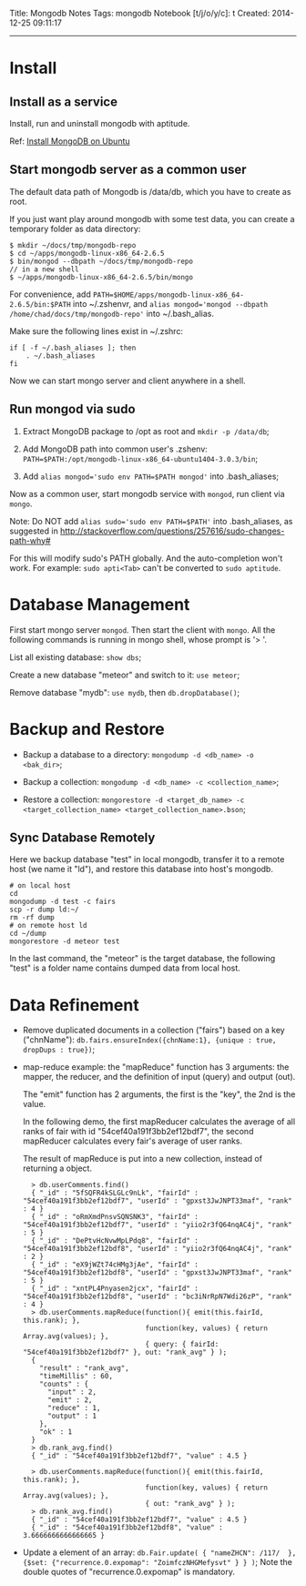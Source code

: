 Title: Mongodb Notes
Tags: mongodb
Notebook [t/j/o/y/c]: t
Created: 2014-12-25 09:11:17

------

# Install

## Install as a service

Install, run and uninstall mongodb with aptitude.

Ref:
[Install MongoDB on Ubuntu](http://docs.mongodb.org/master/tutorial/install-mongodb-on-ubuntu/)

## Start mongodb server as a common user

The default data path of Mongodb is /data/db, which you have to create as root.

If you just want play around mongodb with some test data, you can create a temporary folder as data directory:

    $ mkdir ~/docs/tmp/mongodb-repo
    $ cd ~/apps/mongodb-linux-x86_64-2.6.5
    $ bin/mongod --dbpath ~/docs/tmp/mongodb-repo
    // in a new shell
    $ ~/apps/mongodb-linux-x86_64-2.6.5/bin/mongo

For convenience, add `PATH=$HOME/apps/mongodb-linux-x86_64-2.6.5/bin:$PATH` into ~/.zshenvr,
and `alias mongod='mongod --dbpath /home/chad/docs/tmp/mongodb-repo'` into ~/.bash_alias.

Make sure the following lines exist in ~/.zshrc:

    if [ -f ~/.bash_aliases ]; then
        . ~/.bash_aliases
    fi

Now we can start mongo server and client anywhere in a shell.

## Run mongod via sudo

1. Extract MongoDB package to /opt as root and `mkdir -p /data/db`;

1. Add MongoDB path into common user's .zshenv: `PATH=$PATH:/opt/mongodb-linux-x86_64-ubuntu1404-3.0.3/bin`;

1. Add `alias mongod='sudo env PATH=$PATH mongod'` into .bash_aliases;

Now as a common user, start mongodb service with `mongod`, run client via `mongo`.

Note: Do NOT add `alias sudo='sudo env PATH=$PATH'` into .bash_aliases,
as suggested in http://stackoverflow.com/questions/257616/sudo-changes-path-why#

For this will modify sudo's PATH globally. And the auto-completion won't work.
For example: `sudo apti<Tab>` can't be converted to `sudo aptitude`.

# Database Management

First start mongo server `mongod`. Then start the client with `mongo`.
All the following commands is running in mongo shell, whose prompt is '> '.

List all existing database: `show dbs`;

Create a new database "meteor" and switch to it: `use meteor`;

Remove database "mydb": `use mydb`, then `db.dropDatabase()`;

# Backup and Restore

* Backup a database to a directory: `mongodump -d <db_name> -o <bak_dir>`;

* Backup a collection: `mongodump -d <db_name> -c <collection_name>`;

* Restore a collection: `mongorestore -d <target_db_name> -c <target_collection_name> <target_collection_name>.bson`;

## Sync Database Remotely

Here we backup database "test" in local mongodb,
transfer it to a remote host (we name it "ld"),
and restore this database into host's mongodb.

    # on local host
    cd
    mongodump -d test -c fairs
    scp -r dump ld:~/
    rm -rf dump
    # on remote host ld
    cd ~/dump
    mongorestore -d meteor test

In the last command, the "meteor" is the target database,
the following "test" is a folder name contains dumped data from local host.

# Data Refinement

* Remove duplicated documents in a collection ("fairs") based on a key ("chnName"):
    `db.fairs.ensureIndex({chnName:1}, {unique : true, dropDups : true})`;

* map-reduce example: the "mapReduce" function has 3 arguments:
    the mapper, the reducer, and the definition of input (query) and output (out).

    The "emit" function has 2 arguments, the first is the "key", the 2nd is the value.

    In the following demo, the first mapReducer calculates the average of all ranks of fair with id "54cef40a191f3bb2ef12bdf7",
    the second mapReducer calculates every fair's average of user ranks.

    The result of mapReduce is put into a new collection, instead of returning a object.

        > db.userComments.find()
        { "_id" : "5fSQFR4kSLGLc9nLk", "fairId" : "54cef40a191f3bb2ef12bdf7", "userId" : "gpxst3JwJNPT33maf", "rank" : 4 }
        { "_id" : "oRmXmdPnsvSQNSNK3", "fairId" : "54cef40a191f3bb2ef12bdf7", "userId" : "yiio2r3fQ64nqAC4j", "rank" : 5 }
        { "_id" : "DePtvHcNvwMpLPdq8", "fairId" : "54cef40a191f3bb2ef12bdf8", "userId" : "yiio2r3fQ64nqAC4j", "rank" : 2 }
        { "_id" : "eX9jWZt74cHMg3jAe", "fairId" : "54cef40a191f3bb2ef12bdf8", "userId" : "gpxst3JwJNPT33maf", "rank" : 5 }
        { "_id" : "xntPL4Pnyasen2jcx", "fairId" : "54cef40a191f3bb2ef12bdf8", "userId" : "bc3iNrRpN7Wdi26zP", "rank" : 4 }
        > db.userComments.mapReduce(function(){ emit(this.fairId, this.rank); },
                                    function(key, values) { return Array.avg(values); },
                                    { query: { fairId: "54cef40a191f3bb2ef12bdf7" }, out: "rank_avg" } );
        {
          "result" : "rank_avg",
          "timeMillis" : 60,
          "counts" : {
            "input" : 2,
            "emit" : 2,
            "reduce" : 1,
            "output" : 1
          },
          "ok" : 1
        }
        > db.rank_avg.find()
        { "_id" : "54cef40a191f3bb2ef12bdf7", "value" : 4.5 }

        > db.userComments.mapReduce(function(){ emit(this.fairId, this.rank); },
                                    function(key, values) { return Array.avg(values); },
                                    { out: "rank_avg" } );
        > db.rank_avg.find()
        { "_id" : "54cef40a191f3bb2ef12bdf7", "value" : 4.5 }
        { "_id" : "54cef40a191f3bb2ef12bdf8", "value" : 3.6666666666666665 }

* Update a element of an array:
  `db.Fair.update( { "nameZHCN": /117/  }, {$set: {"recurrence.0.expomap": "ZoimfczNHGMefysvt" } } )`;
  Note the double quotes of "recurrence.0.expomap" is mandatory.
